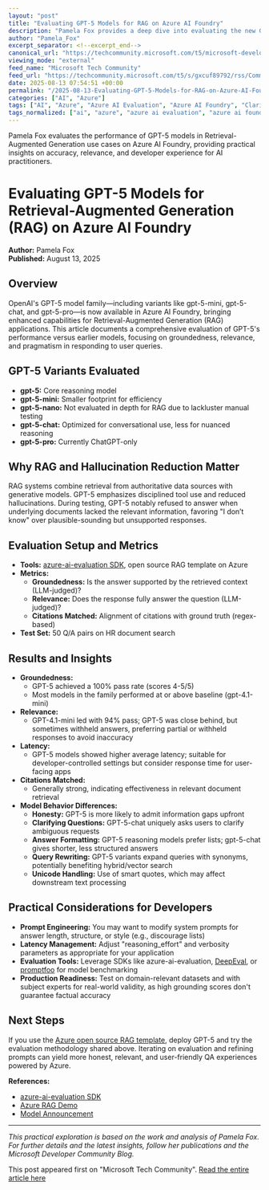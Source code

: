```yaml
---
layout: "post"
title: "Evaluating GPT-5 Models for RAG on Azure AI Foundry"
description: "Pamela Fox provides a deep dive into evaluating the new GPT-5 model family—now available via Azure AI Foundry—for Retrieval-Augmented Generation (RAG) workflows. The analysis compares GPT-5 variants against previous generations, explores groundedness and relevance metrics using azure-ai-evaluation SDK, and shares practical lessons for developers integrating AI into their Azure data solutions."
author: "Pamela_Fox"
excerpt_separator: <!--excerpt_end-->
canonical_url: "https://techcommunity.microsoft.com/t5/microsoft-developer-community/gpt-5-will-it-rag/ba-p/4442676"
viewing_mode: "external"
feed_name: "Microsoft Tech Community"
feed_url: "https://techcommunity.microsoft.com/t5/s/gxcuf89792/rss/Community"
date: 2025-08-13 07:54:51 +00:00
permalink: "/2025-08-13-Evaluating-GPT-5-Models-for-RAG-on-Azure-AI-Foundry.html"
categories: ["AI", "Azure"]
tags: ["AI", "Azure", "Azure AI Evaluation", "Azure AI Foundry", "Clarifying Questions", "Community", "Evaluation SDK", "GPT 5", "Groundedness", "Hybrid Search", "Latency Metrics", "LLM Evaluation", "OpenAI", "Prompt Engineering", "RAG", "Relevance Metrics", "Retrieval Augmented Generation", "Synonyms Search"]
tags_normalized: ["ai", "azure", "azure ai evaluation", "azure ai foundry", "clarifying questions", "community", "evaluation sdk", "gpt 5", "groundedness", "hybrid search", "latency metrics", "llm evaluation", "openai", "prompt engineering", "rag", "relevance metrics", "retrieval augmented generation", "synonyms search"]
---
```


Pamela Fox evaluates the performance of GPT-5 models in Retrieval-Augmented Generation use cases on Azure AI Foundry, providing practical insights on accuracy, relevance, and developer experience for AI practitioners.<!--excerpt_end-->

# Evaluating GPT-5 Models for Retrieval-Augmented Generation (RAG) on Azure AI Foundry

**Author:** Pamela Fox  
**Published:** August 13, 2025

## Overview

OpenAI's GPT-5 model family—including variants like gpt-5-mini, gpt-5-chat, and gpt-5-pro—is now available in Azure AI Foundry, bringing enhanced capabilities for Retrieval-Augmented Generation (RAG) applications. This article documents a comprehensive evaluation of GPT-5's performance versus earlier models, focusing on groundedness, relevance, and pragmatism in responding to user queries.

## GPT-5 Variants Evaluated

- **gpt-5:** Core reasoning model
- **gpt-5-mini:** Smaller footprint for efficiency
- **gpt-5-nano:** Not evaluated in depth for RAG due to lackluster manual testing
- **gpt-5-chat:** Optimized for conversational use, less for nuanced reasoning
- **gpt-5-pro:** Currently ChatGPT-only

## Why RAG and Hallucination Reduction Matter

RAG systems combine retrieval from authoritative data sources with generative models. GPT-5 emphasizes disciplined tool use and reduced hallucinations. During testing, GPT-5 notably refused to answer when underlying documents lacked the relevant information, favoring "I don’t know" over plausible-sounding but unsupported responses.

## Evaluation Setup and Metrics

- **Tools:** [azure-ai-evaluation SDK](https://github.com/Azure/azure-sdk-for-python/tree/main/sdk/evaluation/azure-ai-evaluation), open source RAG template on Azure
- **Metrics:**
  - **Groundedness:** Is the answer supported by the retrieved context (LLM-judged)?
  - **Relevance:** Does the response fully answer the question (LLM-judged)?
  - **Citations Matched:** Alignment of citations with ground truth (regex-based)
- **Test Set:** 50 Q/A pairs on HR document search

## Results and Insights

- **Groundedness:**
  - GPT-5 achieved a 100% pass rate (scores 4-5/5)
  - Most models in the family performed at or above baseline (gpt-4.1-mini)
- **Relevance:**
  - GPT-4.1-mini led with 94% pass; GPT-5 was close behind, but sometimes withheld answers, preferring partial or withheld responses to avoid inaccuracy
- **Latency:**
  - GPT-5 models showed higher average latency; suitable for developer-controlled settings but consider response time for user-facing apps
- **Citations Matched:**
  - Generally strong, indicating effectiveness in relevant document retrieval
- **Model Behavior Differences:**
  - **Honesty:** GPT-5 is more likely to admit information gaps upfront
  - **Clarifying Questions:** GPT-5-chat uniquely asks users to clarify ambiguous requests
  - **Answer Formatting:** GPT-5 reasoning models prefer lists; gpt-5-chat gives shorter, less structured answers
  - **Query Rewriting:** GPT-5 variants expand queries with synonyms, potentially benefiting hybrid/vector search
  - **Unicode Handling:** Use of smart quotes, which may affect downstream text processing

## Practical Considerations for Developers

- **Prompt Engineering:** You may want to modify system prompts for answer length, structure, or style (e.g., discourage lists)
- **Latency Management:** Adjust "reasoning_effort" and verbosity parameters as appropriate for your application
- **Evaluation Tools:** Leverage SDKs like azure-ai-evaluation, [DeepEval](https://deepeval.com/), or [promptfoo](https://github.com/promptfoo/promptfoo) for model benchmarking
- **Production Readiness:** Test on domain-relevant datasets and with subject experts for real-world validity, as high grounding scores don't guarantee factual accuracy

## Next Steps

If you use the [Azure open source RAG template](https://github.com/Azure-Samples/azure-search-openai-demo/), deploy GPT-5 and try the evaluation methodology shared above. Iterating on evaluation and refining prompts can yield more honest, relevant, and user-friendly QA experiences powered by Azure.

**References:**

- [azure-ai-evaluation SDK](https://github.com/Azure/azure-sdk-for-python/tree/main/sdk/evaluation/azure-ai-evaluation)
- [Azure RAG Demo](https://github.com/Azure-Samples/azure-search-openai-demo/)
- [Model Announcement](https://azure.microsoft.com/en-us/blog/gpt-5-in-azure-ai-foundry-the-future-of-ai-apps-and-agents-starts-here/)

---
*This practical exploration is based on the work and analysis of Pamela Fox. For further details and the latest insights, follow her publications and the Microsoft Developer Community Blog.*

This post appeared first on "Microsoft Tech Community". [Read the entire article here](https://techcommunity.microsoft.com/t5/microsoft-developer-community/gpt-5-will-it-rag/ba-p/4442676)
